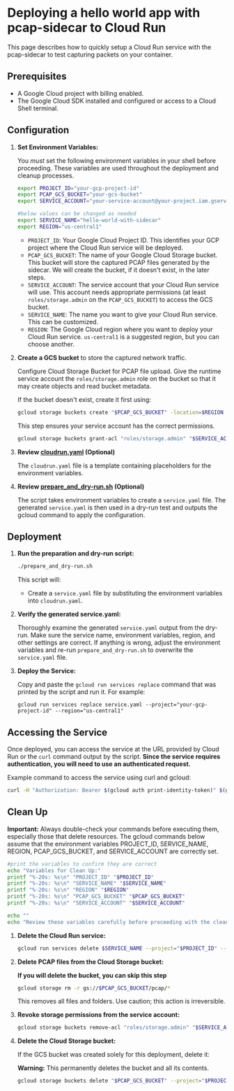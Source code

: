 # Deploying a hello world app with pcap-sidecar to Cloud Run

This page describes how to quickly setup a Cloud Run service with the pcap-sidecar to test capturing packets on your container.

## Prerequisites

*   A Google Cloud project with billing enabled.
*   The Google Cloud SDK installed and configured or access to a Cloud Shell terminal.

## Configuration

1.  **Set Environment Variables:**

    You *must* set the following environment variables in your shell before proceeding.  These variables are used throughout the deployment and cleanup processes.

    ```bash
    export PROJECT_ID="your-gcp-project-id" 
    export PCAP_GCS_BUCKET="your-gcs-bucket" 
    export SERVICE_ACCOUNT="your-service-account@your-project.iam.gserviceaccount.com" 

    #below values can be changed as needed       
    export SERVICE_NAME="hello-world-with-sidecar"
    export REGION="us-central1"                 
    ```

    *   `PROJECT_ID`: Your Google Cloud Project ID.  This identifies your GCP project where the Cloud Run service will be deployed.
    *   `PCAP_GCS_BUCKET`: The name of your Google Cloud Storage bucket. This bucket will store the captured PCAP files generated by the sidecar. We will create the bucket, if it doesn't exist, in the later steps.
    *   `SERVICE_ACCOUNT`: The service account that your Cloud Run service will use. This account needs appropriate permissions (at least `roles/storage.admin` on the `PCAP_GCS_BUCKET`) to access the GCS bucket.
    *   `SERVICE_NAME`: The name you want to give your Cloud Run service. This can be customized.
    *   `REGION`: The Google Cloud region where you want to deploy your Cloud Run service.  `us-central1` is a suggested region, but you can choose another.


1.  **Create a GCS bucket** to store the captured network traffic.

    Configure Cloud Storage Bucket for PCAP file upload. Give the runtime service account the `roles/storage.admin` role on the bucket so that it may create objects and read bucket metadata.

    If the bucket doesn't exist, create it first using:
    
    ```bash
    gcloud storage buckets create "$PCAP_GCS_BUCKET" -location=$REGION  --project="$PROJECT_ID"
    ```

    This step ensures your service account has the correct permissions.

    ```bash
    gcloud storage buckets grant-acl "roles/storage.admin" "$SERVICE_ACCOUNT" --bucket="$PCAP_GCS_BUCKET" --project="$PROJECT_ID"
    ```

4. **Review [cloudrun.yaml](cloudrun.yaml) (Optional)**

    The `cloudrun.yaml` file is a template containing placeholders for the environment variables.

 
5.  **Review [prepare_and_dry-run.sh](prepare_and_dry-run.sh) (Optional)**

    The script takes environment variables to create a `service.yaml` file. The generated `service.yaml` is then used in a dry-run test and outputs the gcloud command to apply the configuration.


## Deployment

1.  **Run the preparation and dry-run script:**

    ```bash
    ./prepare_and_dry-run.sh
    ```

    This script will:

    *   Create a `service.yaml` file by substituting the environment variables into `cloudrun.yaml`.


2.  **Verify the generated service.yaml:**

    Thoroughly examine the generated `service.yaml` output from the dry-run.  Make sure the service name, environment variables, region, and other settings are correct.  If anything is wrong, adjust the environment variables and re-run `prepare_and_dry-run.sh` to overwrite the `service.yaml` file.

3.  **Deploy the Service:**

    Copy and paste the `gcloud run services replace` command that was printed by the script and run it.  For example:
    
    `gcloud run services replace service.yaml --project="your-gcp-project-id" --region="us-central1"`
    

## Accessing the Service

Once deployed, you can access the service at the URL provided by Cloud Run or the `curl` command output by the script. **Since the service requires authentication, you will need to use an authenticated request.**

Example command to access the service using curl and gcloud:

```bash
curl -H "Authorization: Bearer $(gcloud auth print-identity-token)" $(gcloud run services describe "$SERVICE_NAME" --project "$PROJECT_ID" --region "$REGION" --format='value(status.url)')
```

## Clean Up

**Important:** Always double-check your commands before executing them, especially those that delete resources. The gcloud commands below assume that the environment variables PROJECT_ID, SERVICE_NAME, REGION, PCAP_GCS_BUCKET, and SERVICE_ACCOUNT are correctly set.

```bash
#print the variables to confirm they are correct
echo "Variables for Clean Up:"
printf "%-20s: %s\n" "PROJECT_ID" "$PROJECT_ID"
printf "%-20s: %s\n" "SERVICE_NAME" "$SERVICE_NAME"
printf "%-20s: %s\n" "REGION" "$REGION"
printf "%-20s: %s\n" "PCAP_GCS_BUCKET" "$PCAP_GCS_BUCKET"
printf "%-20s: %s\n" "SERVICE_ACCOUNT" "$SERVICE_ACCOUNT"

echo ""
echo "Review these variables carefully before proceeding with the cleanup."
```

1. **Delete the Cloud Run service:**

   ```bash
   gcloud run services delete $SERVICE_NAME --project="$PROJECT_ID" --region="$REGION"
   ```

2. **Delete PCAP files from the Cloud Storage bucket:**

   **If you will delete the bucket, you can skip this step**
   ```bash
   gcloud storage rm -r gs://$PCAP_GCS_BUCKET/pcap/*
   ```

   This removes all files and folders. Use caution; this action is irreversible.

3. **Revoke storage permissions from the service account:**

   ```bash
   gcloud storage buckets remove-acl "roles/storage.admin" "$SERVICE_ACCOUNT" --bucket="$PCAP_GCS_BUCKET" --project="$PROJECT_ID"
   ```

4. **Delete the Cloud Storage bucket:**

   If the GCS bucket was created solely for this deployment, delete it:

   **Warning:** This permanently deletes the bucket and all its contents. 

   ```bash
   gcloud storage buckets delete "$PCAP_GCS_BUCKET" --project="$PROJECT_ID"
   ```